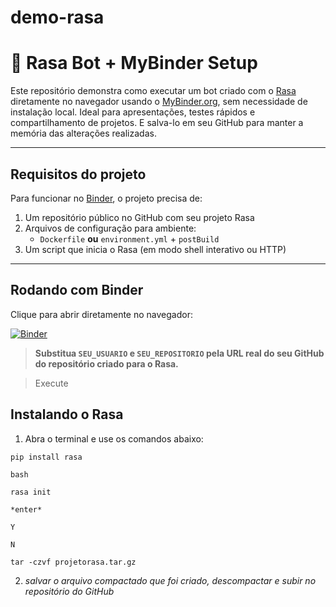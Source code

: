 # demo-rasa

# 🤖 Rasa Bot + MyBinder Setup

Este repositório demonstra como executar um bot criado com o [Rasa](https://rasa.com/) diretamente no navegador usando o [MyBinder.org](https://mybinder.org/), sem necessidade de instalação local. Ideal para apresentações, testes rápidos e compartilhamento de projetos.
E salva-lo em seu GitHub para manter a memória das alterações realizadas.

---
## Requisitos do projeto

Para funcionar no [Binder](https://mybinder.org), o projeto precisa de:

1. Um repositório público no GitHub com seu projeto Rasa
2. Arquivos de configuração para ambiente:
   - `Dockerfile` **ou** `environment.yml` + `postBuild`
3. Um script que inicia o Rasa (em modo shell interativo ou HTTP)

---

## Rodando com Binder

Clique para abrir diretamente no navegador:

[![Binder](https://mybinder.org/badge_logo.svg)](https://mybinder.org/v2/gh/SEU_USUARIO/SEU_REPOSITORIO/HEAD?urlpath=lab/tree/start_rasa.ipynb)

> **Substitua `SEU_USUARIO` e `SEU_REPOSITORIO` pela URL real do seu GitHub do repositório criado para o Rasa.**

> Execute

##  Instalando o Rasa

1. Abra o terminal e use os comandos abaixo:

```pip install rasa```

```bash```

```rasa init```

```*enter*```

```Y```

```N```

```tar -czvf projetorasa.tar.gz```

2. *salvar o arquivo compactado que foi criado, descompactar e subir no repositório do GitHub*
